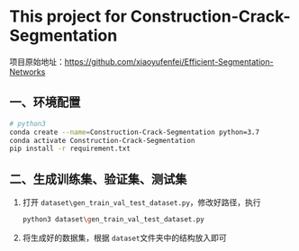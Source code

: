 # This project for Construction-Crack-Segmentation

项目原始地址：https://github.com/xiaoyufenfei/Efficient-Segmentation-Networks 



## 一、环境配置

```bash
# python3
conda create --name=Construction-Crack-Segmentation python=3.7
conda activate Construction-Crack-Segmentation
pip install -r requirement.txt
```



##  二、生成训练集、验证集、测试集

1. 打开 `dataset\gen_train_val_test_dataset.py`，修改好路径，执行

   ```bash
   python3 dataset\gen_train_val_test_dataset.py
   ```

2. 将生成好的数据集，根据 `dataset`文件夹中的结构放入即可